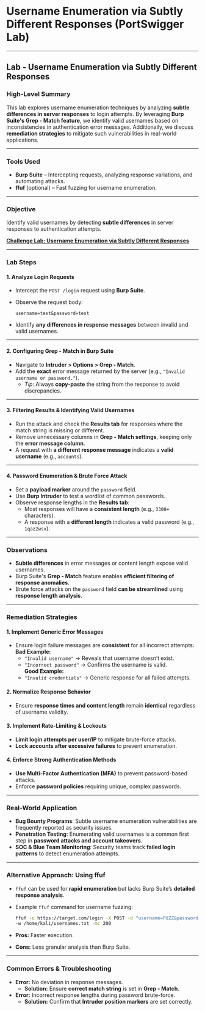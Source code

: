 # Username Enumeration via Subtly Different Responses (PortSwigger Lab)

***

## **Lab - Username Enumeration via Subtly Different Responses**

### **High-Level Summary**

This lab explores username enumeration techniques by analyzing **subtle differences in server responses** to login attempts. By leveraging **Burp Suite's Grep - Match feature**, we identify valid usernames based on inconsistencies in authentication error messages. Additionally, we discuss **remediation strategies** to mitigate such vulnerabilities in real-world applications.

***

### **Tools Used**

* **Burp Suite** – Intercepting requests, analyzing response variations, and automating attacks.
* **ffuf** (optional) – Fast fuzzing for username enumeration.

***

### **Objective**

Identify valid usernames by detecting **subtle differences** in server responses to authentication attempts.

[**Challenge Lab: Username Enumeration via Subtly Different Responses**](https://portswigger.net/web-security/authentication/password-based/lab-username-enumeration-via-subtly-different-responses)

***

### **Lab Steps**

#### 1. **Analyze Login Requests**

* Intercept the `POST /login` request using **Burp Suite**.
*   Observe the request body:

    ```plaintext
    username=test&password=test
    ```
* Identify **any differences in response messages** between invalid and valid usernames.

***

#### 2. **Configuring Grep - Match in Burp Suite**

* Navigate to **Intruder > Options > Grep - Match**.
* Add the **exact** error message returned by the server (e.g., `"Invalid username or password."`).
  * _Tip_: Always **copy-paste** the string from the response to avoid discrepancies.

***

#### 3. **Filtering Results & Identifying Valid Usernames**

* Run the attack and check the **Results tab** for responses where the match string is missing or different.
* Remove unnecessary columns in **Grep - Match settings**, keeping only the **error message column**.
* A request with **a different response message** indicates a **valid username** (e.g., `accounts`).

***

#### 4. **Password Enumeration & Brute Force Attack**

* Set a **payload marker** around the `password` field.
* Use **Burp Intruder** to test a wordlist of common passwords.
* Observe response lengths in the **Results tab**:
  * Most responses will have a **consistent length** (e.g., `3300+` characters).
  * A response with a **different length** indicates a valid password (e.g., `1qaz2wsx`).

***

### **Observations**

* **Subtle differences** in error messages or content length expose valid usernames.
* Burp Suite's **Grep - Match** feature enables **efficient filtering of response anomalies**.
* Brute force attacks on the `password` field **can be streamlined** using **response length analysis**.

***

### **Remediation Strategies**

#### **1. Implement Generic Error Messages**

* Ensure login failure messages are **consistent** for all incorrect attempts:\
  **Bad Example:**
  * `"Invalid username"` → Reveals that username doesn’t exist.
  * `"Incorrect password"` → Confirms the username is valid.\
    **Good Example:**
  * `"Invalid credentials"` → Generic response for all failed attempts.

#### **2. Normalize Response Behavior**

* Ensure **response times and content length** remain **identical** regardless of username validity.

#### **3. Implement Rate-Limiting & Lockouts**

* **Limit login attempts per user/IP** to mitigate brute-force attacks.
* **Lock accounts after excessive failures** to prevent enumeration.

#### **4. Enforce Strong Authentication Methods**

* **Use Multi-Factor Authentication (MFA)** to prevent password-based attacks.
* Enforce **password policies** requiring unique, complex passwords.

***

### **Real-World Application**

* **Bug Bounty Programs**: Subtle username enumeration vulnerabilities are frequently reported as security issues.
* **Penetration Testing**: Enumerating valid usernames is a common first step in **password attacks and account takeovers**.
* **SOC & Blue Team Monitoring**: Security teams track **failed login patterns** to detect enumeration attempts.

***

### **Alternative Approach: Using ffuf**

* `ffuf` can be used for **rapid enumeration** but lacks Burp Suite’s **detailed response analysis**.
*   Example `ffuf` command for username fuzzing:

    ```bash
    ffuf -u https://target.com/login -X POST -d "username=FUZZ&password=test" \
    -w /home/kali/usernames.txt -mc 200
    ```
* **Pros:** Faster execution.
* **Cons:** Less granular analysis than Burp Suite.

***

### **Common Errors & Troubleshooting**

* **Error:** No deviation in response messages.
  * **Solution:** Ensure **correct match string** is set in **Grep - Match**.
* **Error:** Incorrect response lengths during password brute-force.
  * **Solution:** Confirm that **Intruder position markers** are set correctly.

